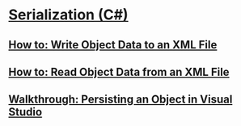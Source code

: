# [Serialization (C#)](index.md)
## [How to: Write Object Data to an XML File](how-to-write-object-data-to-an-xml-file.md)
## [How to: Read Object Data from an XML File](how-to-read-object-data-from-an-xml-file.md)
## [Walkthrough: Persisting an Object in Visual Studio](walkthrough-persisting-an-object-in-visual-studio.md)
